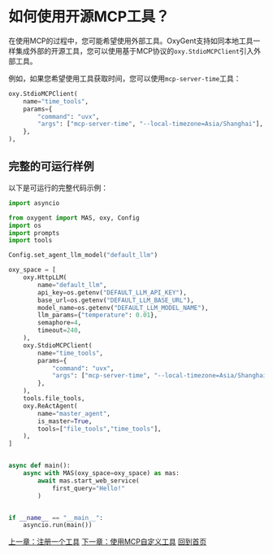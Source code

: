 # 如何使用开源MCP工具？

在使用MCP的过程中，您可能希望使用外部工具。OxyGent支持如同本地工具一样集成外部的开源工具，您可以使用基于MCP协议的`oxy.StdioMCPClient`引入外部工具。

例如，如果您希望使用工具获取时间，您可以使用`mcp-server-time`工具：

```python
oxy.StdioMCPClient(
    name="time_tools",
    params={
        "command": "uvx",
        "args": ["mcp-server-time", "--local-timezone=Asia/Shanghai"],
    },
),
```

## 完整的可运行样例

以下是可运行的完整代码示例：

```python
import asyncio

from oxygent import MAS, oxy, Config
import os
import prompts
import tools

Config.set_agent_llm_model("default_llm")

oxy_space = [
    oxy.HttpLLM(
        name="default_llm",
        api_key=os.getenv("DEFAULT_LLM_API_KEY"),
        base_url=os.getenv("DEFAULT_LLM_BASE_URL"),
        model_name=os.getenv("DEFAULT_LLM_MODEL_NAME"),
        llm_params={"temperature": 0.01},
        semaphore=4,
        timeout=240,
    ),
    oxy.StdioMCPClient(
        name="time_tools",
        params={
            "command": "uvx",
            "args": ["mcp-server-time", "--local-timezone=Asia/Shanghai"],
        },
    ),
    tools.file_tools,
    oxy.ReActAgent(
        name="master_agent",
        is_master=True,
        tools=["file_tools","time_tools"],
    ),
]


async def main():
    async with MAS(oxy_space=oxy_space) as mas:
        await mas.start_web_service(
            first_query="Hello!"
        )


if __name__ == "__main__":
    asyncio.run(main())
```

[上一章：注册一个工具](./2_register_single_tool.md)
[下一章：使用MCP自定义工具](./2_4_use_mcp_tools.md)
[回到首页](./readme.md)